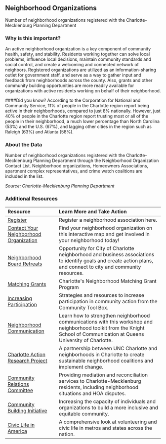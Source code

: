 ## Neighborhood Organizations
Number of neighborhood organizations registered with the Charlotte-Mecklenburg Planning Department

### Why is this important?
An active neighborhood organization is a key component of community health, safety, and stability. Residents working together can solve local problems, influence local decisions, maintain community standards and social control, and create a welcoming and connected network of neighbors. Registered organizations are utilized as an information-sharing outlet for government staff, and serve as a way to gather input and feedback from neighborhoods across the county. Also, grants and other community building opportunities are more readily available for organizations with active residents working on behalf of their neighborhood. 

####Did you know? 
According to the Corporation for National and Community Service, 11% of people in the Charlotte region report being active in their neighborhoods, compared to just 8% nationally. However, just 40% of people in the Charlotte region report trusting most or all of the people in their neighborhood, a much lower percentage than North Carolina (53%) and the U.S. (67%), and lagging other cities in the region such as Raleigh (63%) and Atlanta (58%). 

### About the Data
Number of neighborhood organizations registered with the Charlotte-Mecklenburg Planning Department through the Neighborhood Organization Contact List. Neighborhood organizations, Homeowners Associations, apartment complex representatives, and crime watch coalitions are included in the list. 

_Source: Charlotte-Mecklenburg Planning Department_

### Additional Resources
|Resource | Learn More and Take Action | 
|:--- | :--- |
|[Register](http://charmeck.org/city/charlotte/planning/AreaPlanning/NeighborhoodOrganizationalList/Pages/home.aspx)| Register a neighborhood association here.
|[Contact Your Neighborhood Organization](http://charmeck.org/city/charlotte/planning/AreaPlanning/NeighborhoodOrganizationalList/Pages/home.aspx) |Find your neighborhood organization on this interactive map and get involved in your neighborhood today!
|[Neighborhood Board Retreats](http://charmeck.org/city/charlotte/nbs/communityengagement/Pages/BoardRetreat.aspx) |Opportunity for City of Charlotte neighborhood and business associations to identify goals and create action plans, and connect to city and community resources.
|[Matching Grants](http://charmeck.org/city/charlotte/nbs/communityengagement/nmg/Pages/default.aspx)| Charlotte's Neighborhood Matching Grant Program
|[Increasing Participation](http://ctb.ku.edu/en/table-of-contents/participation/encouraging-involvement/increase-participation/main) |Strategies and resources to increase participation in community action from the Community Tool Box.
|[Neighborhood Communication](http://digitalcharlotte.org/events/) |Learn how to strengthen neighborhood communications with this workshop and neighborhood toolkit from the Knight School of Communication at Queens University of Charlotte.
|[Charlotte Action Research Project](http://charp.uncc.edu/) |A partnership between UNC Charlotte and neighborhoods in Charlotte to create sustainable neighborhood coalitions and implement change.
|[Community Relations Committee](http://charmeck.org/city/charlotte/CRC) |Providing mediation and reconciliation services to Charlotte-Mecklenburg residents, including neighborhood situations and HOA disputes.
|[Community Building Initiative](http://www.communitybuildinginitiative.org/)|Increasing the capacity of individuals and organizations to build a more inclusive and equitable community.
|[Civic Life in America](http://www.volunteeringinamerica.gov/) |A comprehensive look at volunteering and civic life in metros and states across the nation.